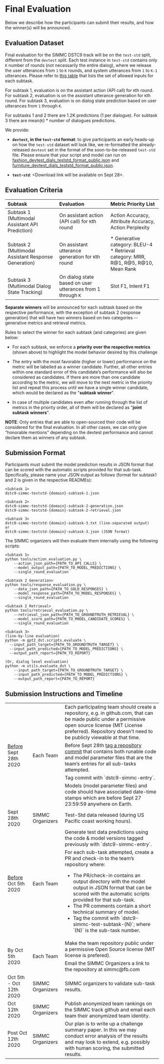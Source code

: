 # Final Evaluation

Below we describe how the participants can submit their results, and how the winner(s) will be announced.

## Evaluation Dataset

Final evaluation for the SIMMC DSTC9 track will be on the `test-std` split, different from the `devtest` split. Each test instance in `test-std` contains only `K` number of rounds (not necessarily the entire dialog), where we release the user utterances from `1` to `K` rounds, and system utterances from `1` to `K-1` utterances. Please refer to [this table](./TASK_INPUTS.md) that lists the set of allowed inputs for each subtask.

For subtask 1, evaluation is on the assistant action (API call) for `K`th round.
For subtask 2, evaluation is on the assistant utterance generation for `K`th round.
For subtask 3, evaluation is on dialog state prediction based on user utterances from `1` through `K`.

For subtasks 1 and 2 there are 1.2K predictions (1 per dialogue). For subtask 3 there are mean(`K`) * number of dialogues predictions.

We provide:

* **`devtest`, in the `test-std` format**: to give participants an early heads-up on how the `test-std` dataset will look like, we re-formatted the already-released `devtest` set in the format of the soon-to-be-released `test-std` file. Please ensure that your script and model can run on [fashion_devtest_dials_teststd_format_public.json](./data/simmc_fashion/fashion_devtest_dials_teststd_format_public.json) and [furniture_devtest_dials_teststd_format_public.json](./data/simmc_furniture/furniture_devtest_dials_teststd_format_public.json).

* **`test-std`**: <Download link will be available on Sept 28>.


## Evaluation Criteria

| **Subtask** | **Evaluation** | **Metric Priority List** |
| :-- | :-- | :-- |
| Subtask 1 (Multimodal Assistant API Prediction) | On assistant action (API call) for `K`th round | Action Accuracy, Attribute Accuracy,  Action Perplexity |
| Subtask 2 (Multimodal Assistant Response Generation) | On assistant utterance generation for `K`th round | * Generative category: BLEU-4 <br> * Retrieval category: MRR, R@1, R@5, R@10, Mean Rank |
| Subtask 3 (Multimodal Dialog State Tracking) | On dialog state based on user utterances from 1 through `K` | Slot F1, Intent F1 |

**Separate winners** will be announced for each subtask based on the respective performance, with the exception of subtask 2 (response generation) that will have two winners based on two categories -- generative metrics and retrieval metrics.

Rules to select the winner for each subtask (and categories) are given below:

* For each subtask, we enforce a **priority over the respective metrics** (shown above) to highlight the model behavior desired by this challenge

* The entry with the most favorable (higher or lower) performance on the metric will be labelled as a winner candidate. Further, all other entries within one standard error of this candidate’s performance will also be considered as candidates. If there are more than one candidate according to the metric, we will move to the next metric in the priority list and repeat this process until we have a single winner candidate, which would be declared as the "**subtask winner**".

* In case of multiple candidates even after running through the list of metrics in the priority order, all of them will be declared as "**joint subtask winners**".

**NOTE**: Only entries that are able to open-sourced their code will be considered for the final evaluation. In all other cases, we can only give “honorable mentions” depending on the devtest performance and cannot declare them as winners of any subtask.


## Submission Format

Participants must submit the model prediction results in JSON format that can be scored with the automatic scripts provided for that sub-task. Specifically, please name your JSON output as follows (format for subtask1 and 2 is given in the respective READMEs):

```
<Subtask 1>
dstc9-simmc-teststd-{domain}-subtask-1.json

<Subtask 2>
dstc9-simmc-teststd-{domain}-subtask-2-generation.json
dstc9-simmc-teststd-{domain}-subtask-2-retrieval.json

<Subtask 3>
dstc9-simmc-teststd-{domain}-subtask-3.txt (line-separated output)
or
dstc9-simmc-teststd-{domain}-subtask-3.json (JSON format)
```

The SIMMC organizers will then evaluate them internally using the following scripts:

```
<Subtask 1>
python tools/action_evaluation.py \
    --action_json_path={PATH_TO_API_CALLS} \
    --model_output_path={PATH_TO_MODEL_PREDICTIONS} \
    --single_round_evaluation

<Subtask 2 Generation>
python tools/response_evaluation.py \
    --data_json_path={PATH_TO_GOLD_RESPONSES} \
    --model_response_path={PATH_TO_MODEL_RESPONSES} \
    --single_round_evaluation

<Subtask 2 Retrieval>
python tools/retrieval_evaluation.py \
    --retrieval_json_path={PATH_TO_GROUNDTRUTH_RETRIEVAL} \
    --model_score_path={PATH_TO_MODEL_CANDIDATE_SCORES} \
    --single_round_evaluation

<Subtask 3>
(line-by-line evaluation)
python -m gpt2_dst.scripts.evaluate \
  --input_path_target={PATH_TO_GROUNDTRUTH_TARGET} \
  --input_path_predicted={PATH_TO_MODEL_PREDICTIONS} \
  --output_path_report={PATH_TO_REPORT}

(Or, dialog level evaluation)
python -m utils.evaluate_dst \
    --input_path_target={PATH_TO_GROUNDTRUTH_TARGET} \
    --input_path_predicted={PATH_TO_MODEL_PREDICTIONS} \
    --output_path_report={PATH_TO_REPORT}
```

## Submission Instructions and Timeline

<table>
  <tbody>
    <tr>
      <td rowspan=4><ins>Before</ins> Sept 28th 2020</td>
      <td rowspan=4>Each Team</td>
      <td>Each participating team should create a repository, e.g. in github.com, that can be made public under a permissive open source license (MIT License preferred). Repository doesn’t need to be publicly viewable at that time.</td>
    </tr>
    <tr>
      <td>Before Sept 28th <a href='https://git-scm.com/book/en/v2/Git-Basics-Tagging'>tag a repository commit</a> that contains both runable code and model parameter files that are the team’s entries for all sub-tasks attempted.</td>
    </tr>
    <tr>
      <td>Tag commit with `dstc9-simmc-entry`.</td>
    </tr>
    <tr>
      <td>Models (model parameter files) and code should have associated date-time stamps which are before Sept 27 23:59:59 anywhere on Earth.</td>
    </tr>
    <tr>
      <td>Sept 28th 2020</td>
      <td>SIMMC Organizers</td>
      <td>Test-Std data released (during US Pacific coast working hours).</td>
    </tr>
    <tr>
      <td rowspan=2><ins>Before</ins> Oct 5th 2020</td>
      <td rowspan=2>Each Team</td>
      <td>Generate test data predictions using the code & model versions tagged previously with `dstc9-simmc-entry`.</td>
    </tr>
    <tr>
      <td>For each sub-task attempted, create a PR and check-in to the team’s repository where:
        <ul>
          <li>The PR/check-in contains an output directory with the model output in JSON format that can be scored with the automatic scripts provided for that sub-task.</li>
          <li>The PR comments contain a short technical summary of model.</li>
          <li>Tag the commit with `dstc9-simmc-test-subtask-{N}`; where `{N}` is the sub-task number.</li>
        </ul>
      </td>
    </tr>
    <tr>    
      <td rowspan=2>By Oct 5th 2020</td>
      <td rowspan=2>Each Team</td>
      <td>Make the team repository public under a permissive Open Source license (MIT license is prefered).</td>
    </tr>
    <tr>
      <td>Email the SIMMC Organizers a link to the repository at simmc@fb.com</td>
    </tr>
    <tr>
      <td>Oct 5th - Oct 12th 2020</td>
      <td>SIMMC Organizers</td>
      <td>SIMMC organizers to validate sub-task results.</td>
    </tr>
    <tr>
      <td>Oct 12th 2020</td>
      <td>SIMMC Organizers</td>
      <td>Publish anonymized team rankings on the SIMMC track github and email each team their anonymized team identity.</td>
    </tr>
    <tr>
      <td>Post Oct 12th 2020</td>
      <td>SIMMC Organizers</td>
      <td>Our plan is to write up a challenge summary paper. In this we may conduct error analysis of the results and may look to extend, e.g. possibly with human scoring, the submitted results.</td>
    </tr>
  </tbody>
</table>
